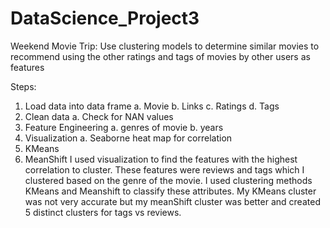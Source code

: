 # DataScience_Project3
Weekend Movie Trip: Use clustering models to determine similar movies to recommend using the other ratings and tags of movies by other users as features

Steps:
1.	Load data into data frame
a.	Movie
b.	Links
c.	Ratings
d.  Tags
2.	Clean data
a.	Check for NAN values
3.	Feature Engineering
a.	genres of movie
b.	years
4.	Visualization
a.	Seaborne heat map for correlation
5.	KMeans
6.	MeanShift
I used visualization to find the features with the highest correlation to cluster. 
These features were reviews and tags which I clustered based on the genre of the movie. 
I used clustering methods KMeans and Meanshift to classify these attributes. My KMeans 
cluster was not very accurate but my meanShift cluster was better and created 5 distinct clusters for tags vs reviews.
